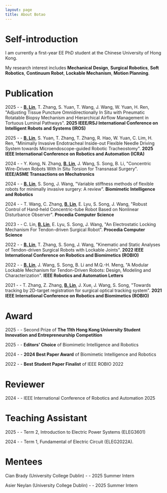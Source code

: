 ```yaml
---
layout: page
title: About Botao
---
```

# Self-introduction
I am currently a first-year EE PhD student at the Chinese University of Hong Kong.

My research interest includes **Mechanical Design**, **Surgical Robotics**, **Soft Robotics**, **Continuum Robot**, **Lockable Mechanism**, **Motion Planning**.

# Publication
2025 \- \- **<u>B. Lin</u>**, T. Zhang, S. Yuan, T. Wang, J. Wang, W. Yuan, H. Ren, "Adjusting Tissue Puncture Omnidirectionally In Situ with Pneumatic Rotatable Biopsy Mechanism and Hierarchical Airflow Management in Tortuous Luminal Pathways". **2025 IEEE/RSJ International Conference on Intelligent Robots and Systems (IROS)**

2025 \- \- **<u>B. Lin</u>**, S. Yuan, T. Zhang, T. Zhang, R. Hao, W. Yuan, C. Lim, H. Ren, "Minimally Invasive Endotracheal Inside-out Flexible Needle Driving System towards Microendoscope-guided Robotic Tracheostomy". **2025 IEEE International Conference on Robotics and Automation (ICRA)**

2024 \- \- Y. Kong, N. Zhang, **<u>B. Lin</u>**, J. Wang, S. Song, B. Li, "Concentric Wire-Driven Robots With In Situ Torsion for Transnasal Surgery". **IEEE/ASME Transactions on Mechatronics**

2024 \- \- **<u>B. Lin</u>**, S. Song, J. Wang, "Variable stiffness methods of flexible robots for minimally invasive surgery: A review". **Biomimetic Intelligence and Robotics**

2024 \- \- T. Wang, C. Zhang, **<u>B. Lin</u>**, E. Lyu, S. Song, J. Wang, "Robust Control of Hand-held Concentric-tube Robot Based on Nonlinear Disturbance Observer". **Procedia Computer Science**

2023 \- \- C. Lin, **<u>B. Lin</u>**, E. Lyu, S. Song, J. Wang, "An Electrostatic Locking Mechanism For Tendon-driven Surgical Robot". **Procedia Computer Science**

2022 \- \- **<u>B. Lin</u>**, T. Zhang, S. Song, J. Wang, "Kinematic and Static Analyses of Tendon-driven Surgical Robots with Lockable Joints". **2022 IEEE International Conference on Robotics and Biomimetics (ROBIO)**

2022 \- \- **<u>B. Lin</u>**, J. Wang, S. Song, B. Li and M.Q.-H. Meng, "A Modular Lockable Mechanism for Tendon-Driven Robots: Design, Modeling and Characterization". **IEEE Robotics and Automation Letters**

2021 \- \- T. Zhang, Z. Zhang, **<u>B. Lin</u>**, J. Xue, J. Wang, S. Song, "Towards tracking by 2D-target registration for surgical optical tracking system". **2021 IEEE International Conference on Robotics and Biomimetics (ROBIO)**

# Award
2025 \- \- Second Prize of **The 11th Hong Kong University Student Innovation and Entrepreneurship Competition** 

2025 \- \- **Editors' Choice** of Biomimetic Intelligence and Robotics

2024 \- \- **2024 Best Paper Award** of Biomimetic Intelligence and Robotics

2022 \- \- **Best Student Paper Finalist** of IEEE ROBIO 2022 

# Reviewer
2024 \- \- IEEE International Conference of Robotics and Automation 2025

# Teaching Assistant
2025 \- \- Term 2, Introduction to Electric Power Systems (ELEG3601)

2024 \- \- Term 1, Fundamental of Electric Circuit (ELEG2022A).

# Mentees
Cian Brady (University College Dublin) \- \- 2025 Summer Intern

Asier Neylan (University College Dublin) \- \- 2025 Summer Intern

